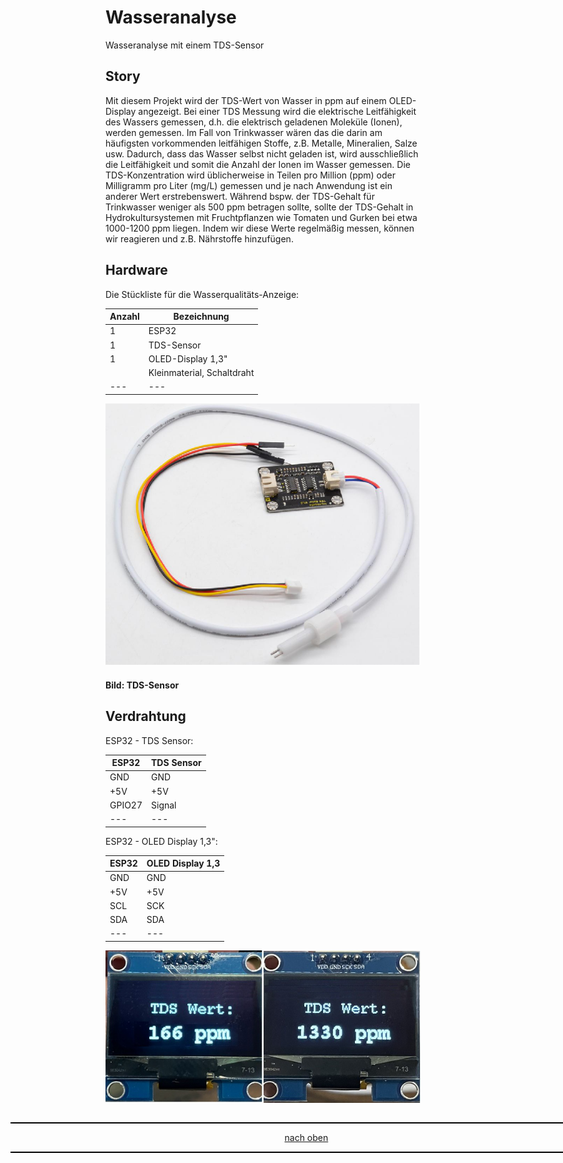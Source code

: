 <a name="oben"></a>

# Wasseranalyse
Wasseranalyse mit einem TDS-Sensor

## Story

Mit diesem Projekt wird der TDS-Wert von Wasser in ppm auf einem OLED-Display angezeigt. Bei einer TDS Messung wird die elektrische Leitfähigkeit des Wassers gemessen, d.h. die elektrisch geladenen Moleküle (Ionen), werden gemessen. Im Fall von Trinkwasser wären das die darin am häufigsten vorkommenden leitfähigen Stoffe, z.B. Metalle, Mineralien, Salze usw. Dadurch, dass das Wasser selbst nicht geladen ist, wird ausschließlich die Leitfähigkeit und somit die Anzahl der Ionen im Wasser gemessen.
Die TDS-Konzentration wird üblicherweise in Teilen pro Million (ppm) oder Milligramm pro Liter (mg/L) gemessen und je nach Anwendung ist ein anderer Wert erstrebenswert. Während bspw. der TDS-Gehalt für Trinkwasser weniger als 500 ppm betragen sollte, sollte der TDS-Gehalt in Hydrokultursystemen mit Fruchtpflanzen wie Tomaten und Gurken bei etwa 1000-1200 ppm liegen. Indem wir diese Werte regelmäßig messen, können wir reagieren und z.B. Nährstoffe hinzufügen.

## Hardware

Die Stückliste für die Wasserqualitäts-Anzeige:

| Anzahl | Bezeichnung | 
| -------- | -------- | 
|  1 |  ESP32  |
|  1 |  TDS-Sensor  |
|  1 |  OLED-Display 1,3"  |
|   | Kleinmaterial, Schaltdraht   |
| ---  | ---   |



![Bild](pic/wa2.png)

#### Bild: TDS-Sensor




## Verdrahtung

ESP32 - TDS Sensor:

| ESP32 | TDS Sensor | 
| -------- | -------- | 
|  GND | GND  |
|  +5V |  +5V  |
|  GPIO27 |  Signal  |
| ---  | ---   |


ESP32 - OLED Display 1,3":

| ESP32 | OLED Display 1,3| 
| -------- | -------- | 
|  GND | GND  |
|  +5V |  +5V  |
|  SCL	 |  SCK	  |
|  SDA	 |  SDA	  |
| ---  | ---   |

![Bild](pic/wa1.jpg)

<div style="position:absolute; left:2cm; ">   
<ol class="breadcrumb" style="border-top: 2px solid black;border-bottom:2px solid black; height: 45px; width: 900px;"> <p align="center"><a href="#oben">nach oben</a></p></ol>
</div> 



